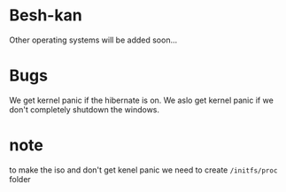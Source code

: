 # Besh-kan
Other operating systems will be added soon...

# Bugs
We get kernel panic if the hibernate is on.
We aslo get kernel panic if we don't completely shutdown the windows.

# note
to make the iso and don't get kenel panic we need to create `/initfs/proc` folder